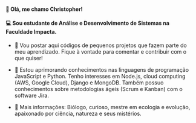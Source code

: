 #### 👋 Olá, me chamo Christopher!
#### 💻 Sou estudante de Análise e Desenvolvimento de Sistemas na Faculdade Impacta.

- 📄 Vou postar aqui códigos de pequenos projetos que fazem parte do meu aprendizado. Fique à vontade para comentar e contribuir com o que quiser!

- 🌱 Estou aprimorando conhecimentos nas linguagens de programação JavaScript e Python. Tenho interesses em Node.js, cloud computing (AWS, Google Cloud), Django e MongoDB. Também possuo conhecimentos sobre metodologias ágeis (Scrum e Kanban) com o software Jira.


- 👾 Mais informações: Biólogo, curioso, mestre em ecologia e evolução, apaixonado por ciência, natureza e seus mistérios.
